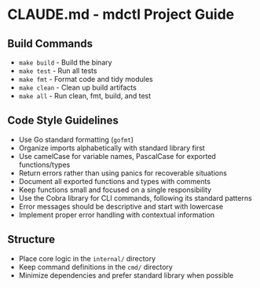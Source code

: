 # CLAUDE.md - mdctl Project Guide

## Build Commands
- `make build` - Build the binary
- `make test` - Run all tests
- `make fmt` - Format code and tidy modules
- `make clean` - Clean up build artifacts
- `make all` - Run clean, fmt, build, and test

## Code Style Guidelines
- Use Go standard formatting (`gofmt`)
- Organize imports alphabetically with standard library first
- Use camelCase for variable names, PascalCase for exported functions/types
- Return errors rather than using panics for recoverable situations
- Document all exported functions and types with comments
- Keep functions small and focused on a single responsibility
- Use the Cobra library for CLI commands, following its standard patterns
- Error messages should be descriptive and start with lowercase
- Implement proper error handling with contextual information

## Structure
- Place core logic in the `internal/` directory
- Keep command definitions in the `cmd/` directory
- Minimize dependencies and prefer standard library when possible